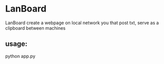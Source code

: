 # LanBoard
LanBoard create a webpage on local network you that post txt, serve as a clipboard between machines

## usage:
python app.py